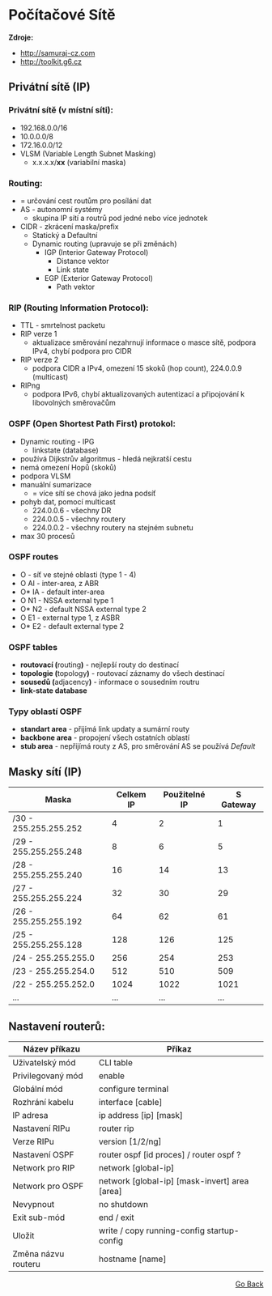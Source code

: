 # Počítačové Sítě

<b>Zdroje:</b>
 - http://samuraj-cz.com
 - http://toolkit.g6.cz

## Privátní sítě (IP)

### Privátní sítě (v místní síti):
 - 192.168.0.0/16
 - 10.0.0.0/8
 - 172.16.0.0/12
 - VLSM (Variable Length Subnet Masking)
   - x.x.x.x/<b>xx</b> (variabilní maska)
   
### Routing:
 - = určování cest routům pro posílání dat
 - AS - autonomní systémy
   - skupina IP sítí a routrů pod jedné nebo více jednotek
 - CIDR - zkrácení maska/prefix
   - Statický a Defaultní
   - Dynamic routing (upravuje se při změnách)
     - IGP (Interior Gateway Protocol)
       - Distance vektor
       - Link state 
     - EGP (Exterior Gateway Protocol)
       - Path vektor

### RIP (Routing Information Protocol):
 - TTL - smrtelnost packetu
 - RIP verze 1
   - aktualizace směrování nezahrnují informace o masce sítě, podpora IPv4, chybí podpora pro CIDR
 - RIP verze 2
   - podpora CIDR a IPv4, omezení 15 skoků (hop count), 224.0.0.9 (multicast)
 - RIPng
   - podpora IPv6, chybí aktualizovaných autentizací a připojování k libovolných směrovačům



### OSPF (Open Shortest Path First) protokol:
 - Dynamic routing - IPG
   - linkstate (database)
 - používá Dijkstrův algoritmus - hledá nejkratší cestu
 - nemá omezení Hopů (skoků)
 - podpora VLSM
 - manuální sumarizace 
   - = více sítí se chová jako jedna podsíť
 - pohyb dat, pomocí multicast 
   - 224.0.0.6 - všechny DR
   - 224.0.0.5 - všechny routery
   - 224.0.0.2 - všechny routery na stejném subnetu
 - max 30 procesů
 
 ### OSPF routes
  - O     - síť ve stejné oblasti (type 1 - 4)
  - O AI  - inter-area, z ABR
  - O* IA - default inter-area
  - O N1  - NSSA external type 1
  - O* N2 - default NSSA external type 2
  - O E1  - external type 1, z ASBR
  - O* E2 - default external type 2

### OSPF tables
  - <b>routovací (</b>routing<b>)</b> - nejlepší routy do destinací
  - <b>topologie (</b>topology<b>)</b> - routovací záznamy do všech destinací
  - <b>sousedů (</b>adjacency<b>)</b> - informace o sousedním routru
  - <b>link-state database</b>

### Typy oblastí OSPF
  - <b>standart area</b> - přijímá link updaty a sumární routy
  - <b>backbone area</b> - propojení všech ostatních oblastí
  - <b>stub area</b> - nepřijímá routy z AS, pro směrování AS se používá *Default*

## Masky sítí (IP) 

| Maska                 | Celkem IP | Použitelné IP | S Gateway |
|-----------------------|-----------|---------------|-----------|
| /30 - 255.255.255.252 | 4         | 2             | 1         |
| /29 - 255.255.255.248 | 8         | 6             | 5         |
| /28 - 255.255.255.240 | 16        | 14            | 13        |
| /27 - 255.255.255.224 | 32        | 30            | 29        |
| /26 - 255.255.255.192 | 64        | 62            | 61        |
| /25 - 255.255.255.128 | 128       | 126           | 125       |
| /24 - 255.255.255.0   | 256       | 254           | 253       |
| /23 - 255.255.254.0   | 512       | 510           | 509       |
| /22 - 255.255.252.0   | 1024      | 1022          | 1021      |
| ...                   | ...       | ...           | ...       |

## Nastavení routerů:

| Název příkazu       | Příkaz                                        |
|---------------------|-----------------------------------------------|
| Uživatelský mód     | CLI table                                     |
| Privilegovaný mód   | enable                                        |
| Globální mód        | configure terminal                            |
| Rozhrání kabelu     | interface [cable]                             |
| IP adresa           | ip address [ip] [mask]                        |
| Nastavení RIPu      | router rip                                    |
| Verze RIPu          | version [1/2/ng]                              |
| Nastavení OSPF      | router ospf [id proces] / router ospf ?       |
| Network pro RIP     | network [global-ip]                           |
| Network pro OSPF    | network [global-ip] [mask-invert] area [area] |
| Nevypnout           | no shutdown                                   |
| Exit sub-mód        | end / exit                                    |
| Uložit              | write / copy running-config startup-config    |
| Změna názvu routeru | hostname [name]                               |

<p align="right"><a href="https://github.com/neostetic/School-Zapisky/tree/main/SIT">Go Back</p>
